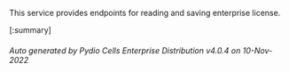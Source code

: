 






This service provides endpoints for reading and saving enterprise license.

[:summary]

###### Auto generated by Pydio Cells Enterprise Distribution v4.0.4 on 10-Nov-2022
